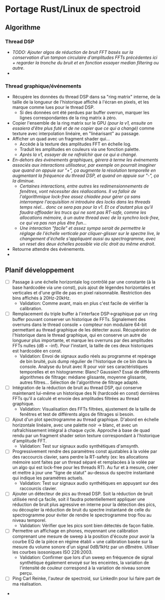 # Portage Rust/Linux de spectroid

## Algorithme

### Thread DSP

* _TODO: Ajouter algos de réduction de bruit FFT basés sur la conservation d'un
  tampon circulaire d'amplitudes FFTs précédentes ici + regarder la tronche du
  bruit et en fonction essayer median filtering ou autre_.
* 

### Thread graphique/événements

* Récupère les données du thread DSP dans sa "ring matrix" interne, de la taille
  de la longueur de l'historique affiché à l'écran en pixels, et les marque
  comme lues pour le thread DSP.
    * Si des données ont été perdues par buffer overrun, marquer les lignes
      correspondantes de la ring matrix à zéro.
* Copier l'ensemble de la ring matrix sur le GPU _(pour la v1, ensuite on
  essaiera d'être plus futé et de ne copier que ce qui a changé)_ comme texture
  avec interpolation linéaire, en "linéarisant" au passage.
* Afficher un quad avec un fragment shader qui...
    * Accède à la texture des amplitudes FFT en échelle log.
    * Traduit les amplitudes en couleurs via une fonction palette.
    * _Après la v1, essayer de ne rafraîchir que ce qui a changé._
* _En-dehors des événements graphiques, gèrera à terme les événements associés
  aux interactions utilisateur, par exemple on pourrait imaginer que quand on
  appuie sur "+", ça augmente la résolution temporelle en augmentant la
  fréquence du thread DSP, et quand on appuie sur "-", ça la diminue._
    * _Certaines interactions, entre autres les redimensionnements de fenêtres,
      vont nécessiter des réallocations. Il va falloir de l'algorithmique
      lock-free assez chiadée pour gérer ça sans interrompre l'acquisition ni
      introduire des locks dans les threads temps réel... donc ce sera pas pour
      la v1. Et ce d'autant plus qu'il faudra offloader les trucs qui ne sont
      pas RT-safe, comme les allocations mémoire, à un autre thread avec de la
      synchro lock-free, ce qui va pas non plus être fun..._
    * _Une interaction "facile" et assez sympa serait de permettre le réglage
      de l'échelle verticale par cliquer-glisser sur le spectre live, le
      changement d'échelle s'appliquant aussi au spectrogramme, avec un reset
      des deux échelles possible via clic droit au même endroit_.
* Retourne attendre des événements.
* 


## Planif développement

* [ ] Passage à une échelle horizontale log contrôlé par une constante
  (à la base hardcodée via une const), puis ajout de légendes horizontales et
  verticales et d'une grille de pas en pixel raisonnable. Restriction des bins
  affichés à 20Hz-20kHz.
    * Validation: Comme avant, mais en plus c'est facile de vérifier la
      calibration.
* [ ] Remplacement du triple buffer à l'interface DSP->graphique par un
  ring buffer pouvant conserver un historique de FFTs. Signalement des
  overruns dans le thread console + compteur non modulaire 64-bit permettant au
  thread graphique de les détecter aussi. Récupération de l'historique dans le
  thread graphique, qui en conserve un autre de longueur plus importante, et
  marque les overruns par des amplitudes FFTs nulles (dB = -inf). Pour
  l'instant, la taille de ces deux historiques est hardcodée en const.
    * Validation: Envoi de signaux audio réels au programme et repérage de bin
      bruité, puis dump régulier de l'historique de ce bin dans la console.
      Analyse du bruit avec R pour voir ses caractéristiques temporelles et en
      histogramme: Blanc? Gaussien? Essai de différents algorithmes de filtrage:
      médiane glissante, moyenne glissante, autres filtres... Sélection de
      l'algorithme de filtrage adapté.
* [ ] Intégration de la réduction de bruit au thread DSP, qui conserve
  maintenant lui-même un historique des N (hardcodé en const) dernières FFTs
  qu'il a calculé et envoie des amplitudes filtrées au thread graphique.
    * Validation: Visualisation des FFTs filtrées, ajustement de la taille de
      fenêtres et test de différents algos de filtrages si besoin.
* [ ] Ajout d'un plot spectrogramme au thread graphique. D'abord en
  échelle horizontale linéaire, avec une palette noir -> blanc, et avec un
  rafraîchissement intégral à chaque cycle. Approche à base de quad rendu par un
  fragment shader selon texture correspondant à l'historique d'amplitude FFT.
    * Validation: Test sur signaux audio synthétiques d'amsynth.
* [ ] Progressivement rendre des paramètres const ajustables à la
  volée par des raccourcis clavier, sans perdre la RT-safety (ex: les
  allocations mémoire sont faites par un thread séparé et remplacées à la volée
  par un algo qui est lock-free pour les threads RT). Au fur et à mesure, créer
  et mettre à jour une "ligne de statut" au-dessus du spectre instantané qui
  indique les paramètres actuels.
    * Validation: Test sur signaux audio synthétiques en appuyant sur des
      raccourcis clavier.
* [ ] Ajouter un détecteur de pics au thread DSP. Soit la réduction de
  bruit utilisée rend ça facile, soit il faudra potentiellement appliquer une
  réduction de bruit plus agressive en interne pour la détection des pics, ou
  découpler la réduction de bruit du spectre instantané de celle du
  spectrogramme pour éviter de rendre le spectrogramme trop flou au niveau
  temporel.
    * Validation: Vérifier que les pics sont bien détectés de façon fiable.
* [ ] Permettre un affichage en phones, moyennant une calibration
  comprenant une mesure de sweep à la position d'écoute pour avoir la courbe EQ
  de la pièce en régime établi + une calibration basée sur la mesure du volume
  sonore d'un signal 0dB/1kHz par un dBmètre. Utiliser les courbes isosoniques
  ISO 226:2003.
    * Validation: Confirmer que lors d'un sweep en fréquence de signal
      synthétique également envoyé sur les enceintes, la variation de
      l'intensité de couleur correspond à la variation de niveau sonore perçu.
* [ ] Ping Carl Reinke, l'auteur de spectroid, sur LinkedIn pour lui
  faire part de ma réalisation.
* 
